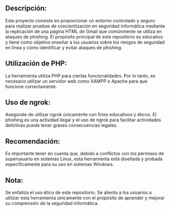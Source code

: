 Descripción:
--------------------------------------------------------------------------------------------------------------------------------------------------------------------------------

Este proyecto consiste en proporcionar un entorno controlado y seguro para realizar pruebas de concientización en seguridad informática mediante la replicación de una página HTML de Gmail que comúnmente se utiliza en ataques de phishing. El propósito principal de este repositorio es educativo y tiene como objetivo enseñar a los usuarios sobre los riesgos de seguridad en línea y cómo identificar y evitar ataques de phishing.

Utilización de PHP:
-------------------

La herramienta utiliza PHP para ciertas funcionalidades. Por lo tanto, es necesario utilizar un servidor web como XAMPP o Apache para que funcione correctamente.

Uso de ngrok: 
-------------

Asegúrate de utilizar ngrok únicamente con fines educativos y éticos. El phishing es una actividad ilegal y el uso de ngrok para facilitar actividades delictivas puede tener graves consecuencias legales.

Recomendación:
--------------

Es importante tener en cuenta que, debido a conflictos con los permisos de superusuario en sistemas Linux, esta herramienta está diseñada y probada específicamente para su uso en sistemas Windows. 

Nota: 
-----

Se enfatiza el uso ético de este repositorio. Se alienta a los usuarios a utilizar esta herramienta únicamente con el propósito de aprender y mejorar su comprensión de la seguridad informática.
